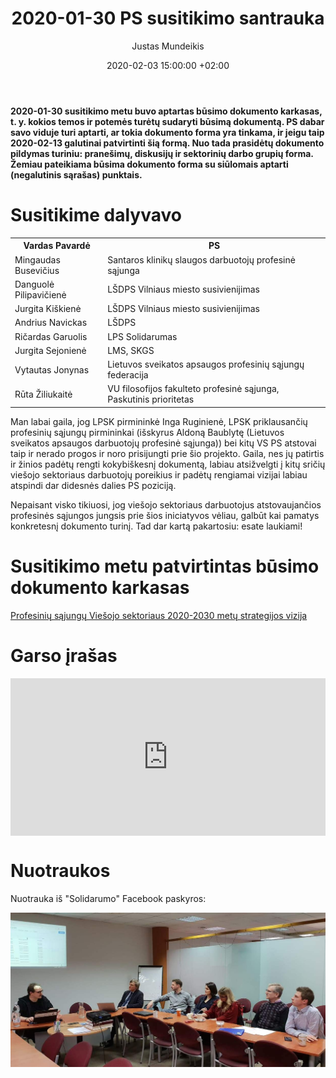 ﻿---
title:      2020-01-30 PS susitikimo santrauka
date:       2020-02-03 15:00:00 +02:00
author:     Justas Mundeikis
layout:     post
comments:   true
citation:   true
permalink:  /2020/02/03/PS-susutikimo-santrauka
image:      /assets/2020/02/03/PS_susitikimas_2020-01-30.png
thumbnail:  /assets/2020/02/03/thumb.PS_susitikimas_2020-01-30.png
categories:
  - Profesinės sąjungos
tags:
  - Profesinės sąjungos
---

**2020-01-30 susitikimo metu buvo aptartas būsimo dokumento karkasas, t. y. kokios temos ir potemės turėtų sudaryti būsimą dokumentą. PS dabar savo viduje turi aptarti, ar tokia dokumento forma yra tinkama, ir jeigu taip 2020-02-13 galutinai patvirtinti šią formą.  Nuo tada prasidėtų dokumento pildymas turiniu: pranešimų, diskusijų ir sektorinių darbo grupių forma. Žemiau pateikiama būsima dokumento forma su siūlomais aptarti (negalutinis sąrašas) punktais.**<!--more-->

# Susitikime dalyvavo

<table><tr><th>Vardas Pavardė</th><th>PS</th></tr><tr><td>Mingaudas Busevičius</td><td>Santaros klinikų slaugos darbuotojų profesinė sąjunga</td></tr><tr><td>Danguolė Pilipavičienė</td><td>LŠDPS Vilniaus miesto susivienijimas</td></tr><tr><td>Jurgita Kiškienė</td><td>LŠDPS Vilniaus miesto susivienijimas</td></tr><tr><td>Andrius Navickas</td><td>LŠDPS</td></tr><tr><td>Ričardas Garuolis</td><td>LPS Solidarumas</td></tr><tr><td>Jurgita Sejonienė </td><td>LMS, SKGS</td></tr><tr><td>Vytautas Jonynas</td><td>Lietuvos sveikatos apsaugos profesinių sąjungų federacija</td></tr><tr><td>Rūta Žiliukaitė</td><td>VU filosofijos fakulteto profesinė sąjunga, Paskutinis prioritetas</td></tr></table>

Man labai gaila, jog LPSK pirmininkė Inga Ruginienė, LPSK priklausančių profesinių sąjungų pirmininkai (išskyrus Aldoną Baublytę (Lietuvos sveikatos apsaugos darbuotojų profesinė sąjunga)) bei kitų VS PS atstovai taip ir nerado progos ir noro prisijungti prie šio projekto. Gaila, nes jų patirtis ir žinios padėtų rengti kokybiškesnį dokumentą, labiau atsižvelgti į kitų sričių viešojo sektoriaus darbuotojų poreikius ir padėtų rengiamai vizijai labiau atspindi dar didesnės dalies PS poziciją.

Nepaisant visko tikiuosi, jog viešojo sektoriaus darbuotojus atstovaujančios profesinės sąjungos jungsis prie šios iniciatyvos vėliau, galbūt kai pamatys konkretesnį dokumento turinį. Tad dar kartą pakartosiu: esate laukiami!


# Susitikimo metu patvirtintas būsimo dokumento karkasas

[Profesinių sąjungų Viešojo sektoriaus 2020-2030 metų strategijos vizija](https://docs.google.com/document/d/1aqgkUvtcfu5BLziUq8mDbE9qVLfd0ehy2T2L9J9efG8/edit?usp=sharing)

# Garso įrašas

<div style="position: relative; overflow: hidden; padding-top: 50%;"><iframe style="position: absolute; top: 0;left: 0; width: 100%; height: 100%;border: 0;" src="https://www.youtube.com/embed/3MWYwJD5Tks" frameborder='0' scrolling='no' allowfullscreen></iframe></div>

# Nuotraukos
Nuotrauka iš "Solidarumo" Facebook paskyros:

![](/assets/2020/02/03/2020_01_30_susitikimas.jpg)
